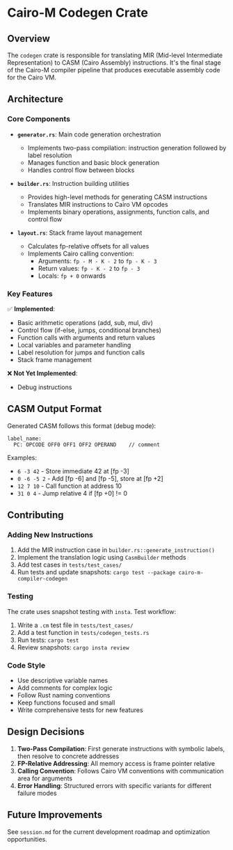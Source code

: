 # Cairo-M Codegen Crate

## Overview

The `codegen` crate is responsible for translating MIR (Mid-level Intermediate
Representation) to CASM (Cairo Assembly) instructions. It's the final stage of
the Cairo-M compiler pipeline that produces executable assembly code for the
Cairo VM.

## Architecture

### Core Components

- **`generator.rs`**: Main code generation orchestration
  - Implements two-pass compilation: instruction generation followed by label
    resolution
  - Manages function and basic block generation
  - Handles control flow between blocks

- **`builder.rs`**: Instruction building utilities
  - Provides high-level methods for generating CASM instructions
  - Translates MIR instructions to Cairo VM opcodes
  - Implements binary operations, assignments, function calls, and control flow

- **`layout.rs`**: Stack frame layout management
  - Calculates fp-relative offsets for all values
  - Implements Cairo calling convention:
    - Arguments: `fp - M - K - 2` to `fp - K - 3`
    - Return values: `fp - K - 2` to `fp - 3`
    - Locals: `fp + 0` onwards

### Key Features

✅ **Implemented**:

- Basic arithmetic operations (add, sub, mul, div)
- Control flow (if-else, jumps, conditional branches)
- Function calls with arguments and return values
- Local variables and parameter handling
- Label resolution for jumps and function calls
- Stack frame management

❌ **Not Yet Implemented**:

- Debug instructions

## CASM Output Format

Generated CASM follows this format (debug mode):

```text
label_name:
  PC: OPCODE OFF0 OFF1 OFF2 OPERAND    // comment
```

Examples:

- `6 -3 42` - Store immediate 42 at [fp -3]
- `0 -6 -5 2` - Add [fp -6] and [fp -5], store at [fp +2]
- `12 7 10` - Call function at address 10
- `31 0 4` - Jump relative 4 if [fp +0] != 0

## Contributing

### Adding New Instructions

1. Add the MIR instruction case in `builder.rs::generate_instruction()`
2. Implement the translation logic using `CasmBuilder` methods
3. Add test cases in `tests/test_cases/`
4. Run tests and update snapshots:
   `cargo test --package cairo-m-compiler-codegen`

### Testing

The crate uses snapshot testing with `insta`. Test workflow:

1. Write a `.cm` test file in `tests/test_cases/`
2. Add a test function in `tests/codegen_tests.rs`
3. Run tests: `cargo test`
4. Review snapshots: `cargo insta review`

### Code Style

- Use descriptive variable names
- Add comments for complex logic
- Follow Rust naming conventions
- Keep functions focused and small
- Write comprehensive tests for new features

## Design Decisions

1. **Two-Pass Compilation**: First generate instructions with symbolic labels,
   then resolve to concrete addresses
2. **FP-Relative Addressing**: All memory access is frame pointer relative
3. **Calling Convention**: Follows Cairo VM conventions with communication area
   for arguments
4. **Error Handling**: Structured errors with specific variants for different
   failure modes

## Future Improvements

See `session.md` for the current development roadmap and optimization
opportunities.
